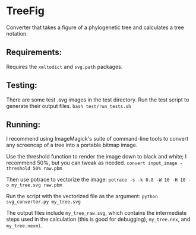 # TreeFig
Converter that takes a figure of a phylogenetic tree and calculates a tree notation.

## Requirements:
Requires the `xmltodict` and `svg.path` packages.

## Testing:
There are some test .svg images in the test directory. Run the test script to generate their output files.
	```bash test/run_tests.sh```

## Running:
I recommend using ImageMagick's suite of command-line tools to convert any screencap of a tree into a portable bitmap image.

Use the threshold function to render the image down to black and white; I recommend 50%, but you can tweak as needed.
    ```convert input_image -threshold 50% raw.pbm```
    
Then use potrace to vectorize the image:
    ```potrace -s -k 0.8 -W 10 -H 10 -o my_tree.svg raw.pbm```

Run the script with the vectorized file as the argument:
	```python svg_converter.py my_tree.svg```

The output files include `my_tree_raw.svg`, which contains the intermediate steps used in the calculation (this is good for debugging), `my_tree.nex`, and `my_tree.nexml`.
